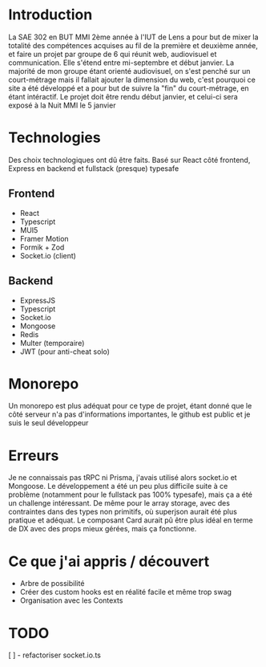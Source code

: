 # Introduction

La SAE 302 en BUT MMI 2ème année à l'IUT de Lens a pour but de mixer la totalité des compétences acquises au fil de la première et deuxième année, et faire un projet par groupe de 6 qui réunit web, audiovisuel et communication. Elle s'étend entre mi-septembre et début janvier. La majorité de mon groupe étant orienté audiovisuel, on s'est penché sur un court-métrage mais il fallait ajouter la dimension du web, c'est pourquoi ce site a été développé et a pour but de suivre la "fin" du court-métrage, en étant intéractif. Le projet doit être rendu début janvier, et celui-ci sera exposé à la Nuit MMI le 5 janvier

# Technologies

Des choix technologiques ont dû être faits. Basé sur React côté frontend, Express en backend et fullstack (presque) typesafe

## Frontend

- React
- Typescript
- MUI5
- Framer Motion
- Formik + Zod
- Socket.io (client)

## Backend

- ExpressJS
- Typescript
- Socket.io
- Mongoose
- Redis
- Multer (temporaire)
- JWT (pour anti-cheat solo)

# Monorepo

Un monorepo est plus adéquat pour ce type de projet, étant donné que le côté serveur n'a pas d'informations importantes, le github est public et je suis le seul développeur

# Erreurs

Je ne connaissais pas tRPC ni Prisma, j'avais utilisé alors socket.io et Mongoose. Le développement a été un peu plus difficile suite à ce problème (notamment pour le fullstack pas 100% typesafe), mais ça a été un challenge intéressant. De même pour le array storage, avec des contraintes dans des types non primitifs, où superjson aurait été plus pratique et adéquat. Le composant Card aurait pû être plus idéal en terme de DX avec des props mieux gérées, mais ça fonctionne.

# Ce que j'ai appris / découvert

- Arbre de possibilité
- Créer des custom hooks est en réalité facile et même trop swag
- Organisation avec les Contexts

# TODO

[ ] - refactoriser socket.io.ts
